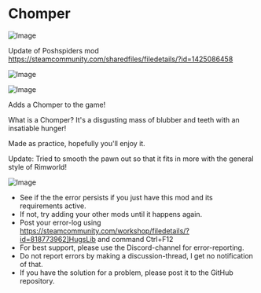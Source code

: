 # Chomper

![Image](https://i.imgur.com/buuPQel.png)

Update of Poshspiders mod
https://steamcommunity.com/sharedfiles/filedetails/?id=1425086458

![Image](https://i.imgur.com/pufA0kM.png)

	
![Image](https://i.imgur.com/Z4GOv8H.png)

Adds a Chomper to the game!

What is a Chomper? It's a disgusting mass of blubber and teeth with an insatiable hunger!

Made as practice, hopefully you'll enjoy it.

Update: Tried to smooth the pawn out so that it fits in more with the general style of Rimworld!

![Image](https://i.imgur.com/PwoNOj4.png)



-  See if the the error persists if you just have this mod and its requirements active.
-  If not, try adding your other mods until it happens again.
-  Post your error-log using https://steamcommunity.com/workshop/filedetails/?id=818773962]HugsLib and command Ctrl+F12
-  For best support, please use the Discord-channel for error-reporting.
-  Do not report errors by making a discussion-thread, I get no notification of that.
-  If you have the solution for a problem, please post it to the GitHub repository.




